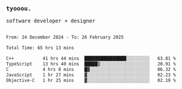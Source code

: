 <samp>
   <h3>tyooou.</h3>
   software developer + designer
   <br/><br/>
  <!--START_SECTION:waka-->

```txt
From: 24 December 2024 - To: 26 February 2025

Total Time: 65 hrs 13 mins

C++           41 hrs 44 mins  ████████████████░░░░░░░░░   63.81 %
TypeScript    13 hrs 40 mins  █████▒░░░░░░░░░░░░░░░░░░░   20.91 %
C             4 hrs 8 mins    █▓░░░░░░░░░░░░░░░░░░░░░░░   06.32 %
JavaScript    1 hr 27 mins    ▓░░░░░░░░░░░░░░░░░░░░░░░░   02.23 %
Objective-C   1 hr 25 mins    ▓░░░░░░░░░░░░░░░░░░░░░░░░   02.19 %
```

<!--END_SECTION:waka-->
</samp>
